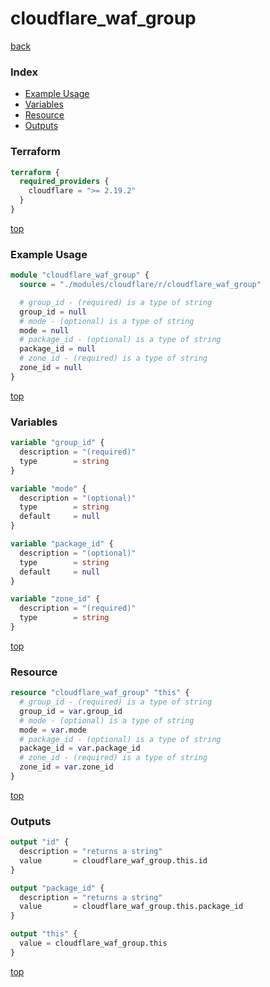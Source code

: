 # cloudflare_waf_group

[back](../cloudflare.md)

### Index

- [Example Usage](#example-usage)
- [Variables](#variables)
- [Resource](#resource)
- [Outputs](#outputs)

### Terraform

```terraform
terraform {
  required_providers {
    cloudflare = ">= 2.19.2"
  }
}
```

[top](#index)

### Example Usage

```terraform
module "cloudflare_waf_group" {
  source = "./modules/cloudflare/r/cloudflare_waf_group"

  # group_id - (required) is a type of string
  group_id = null
  # mode - (optional) is a type of string
  mode = null
  # package_id - (optional) is a type of string
  package_id = null
  # zone_id - (required) is a type of string
  zone_id = null
}
```

[top](#index)

### Variables

```terraform
variable "group_id" {
  description = "(required)"
  type        = string
}

variable "mode" {
  description = "(optional)"
  type        = string
  default     = null
}

variable "package_id" {
  description = "(optional)"
  type        = string
  default     = null
}

variable "zone_id" {
  description = "(required)"
  type        = string
}
```

[top](#index)

### Resource

```terraform
resource "cloudflare_waf_group" "this" {
  # group_id - (required) is a type of string
  group_id = var.group_id
  # mode - (optional) is a type of string
  mode = var.mode
  # package_id - (optional) is a type of string
  package_id = var.package_id
  # zone_id - (required) is a type of string
  zone_id = var.zone_id
}
```

[top](#index)

### Outputs

```terraform
output "id" {
  description = "returns a string"
  value       = cloudflare_waf_group.this.id
}

output "package_id" {
  description = "returns a string"
  value       = cloudflare_waf_group.this.package_id
}

output "this" {
  value = cloudflare_waf_group.this
}
```

[top](#index)